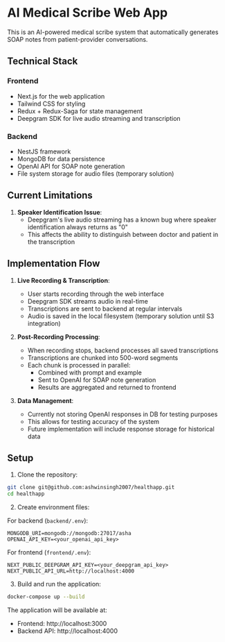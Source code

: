 # AI Medical Scribe Web App

This is an AI-powered medical scribe system that automatically generates SOAP notes from patient-provider conversations.

## Technical Stack

### Frontend
- Next.js for the web application
- Tailwind CSS for styling
- Redux + Redux-Saga for state management
- Deepgram SDK for live audio streaming and transcription

### Backend
- NestJS framework
- MongoDB for data persistence
- OpenAI API for SOAP note generation
- File system storage for audio files (temporary solution)

## Current Limitations

1. **Speaker Identification Issue**: 
   - Deepgram's live audio streaming has a known bug where speaker identification always returns as "0"
   - This affects the ability to distinguish between doctor and patient in the transcription

## Implementation Flow

1. **Live Recording & Transcription**:
   - User starts recording through the web interface
   - Deepgram SDK streams audio in real-time
   - Transcriptions are sent to backend at regular intervals
   - Audio is saved in the local filesystem (temporary solution until S3 integration)

2. **Post-Recording Processing**:
   - When recording stops, backend processes all saved transcriptions
   - Transcriptions are chunked into 500-word segments
   - Each chunk is processed in parallel:
     - Combined with prompt and example
     - Sent to OpenAI for SOAP note generation
     - Results are aggregated and returned to frontend

3. **Data Management**:
   - Currently not storing OpenAI responses in DB for testing purposes
   - This allows for testing accuracy of the system
   - Future implementation will include response storage for historical data

## Setup

1. Clone the repository:
```bash
git clone git@github.com:ashwinsingh2007/healthapp.git
cd healthapp
```

2. Create environment files:

For backend (`backend/.env`):
```
MONGODB_URI=mongodb://mongodb:27017/asha
OPENAI_API_KEY=<your_openai_api_key>
```

For frontend (`frontend/.env`):
```
NEXT_PUBLIC_DEEPGRAM_API_KEY=<your_deepgram_api_key>
NEXT_PUBLIC_API_URL=http://localhost:4000
```

3. Build and run the application:
```bash
docker-compose up --build
```

The application will be available at:
- Frontend: http://localhost:3000
- Backend API: http://localhost:4000


